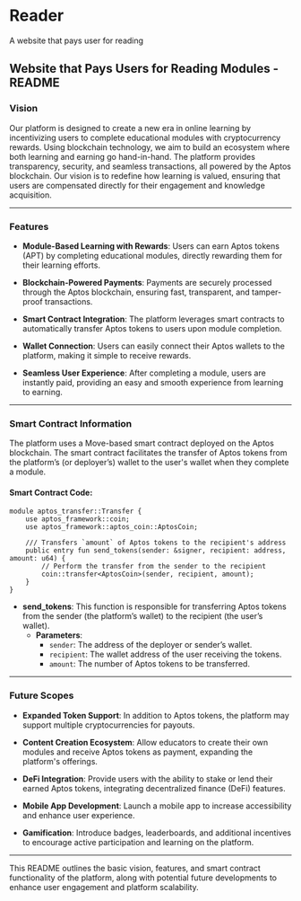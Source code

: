# Reader
A website that pays user for reading
## **Website that Pays Users for Reading Modules - README**

### **Vision**

Our platform is designed to create a new era in online learning by incentivizing users to complete educational modules with cryptocurrency rewards. Using blockchain technology, we aim to build an ecosystem where both learning and earning go hand-in-hand. The platform provides transparency, security, and seamless transactions, all powered by the Aptos blockchain. Our vision is to redefine how learning is valued, ensuring that users are compensated directly for their engagement and knowledge acquisition.

---

### **Features**

- **Module-Based Learning with Rewards**: Users can earn Aptos tokens (APT) by completing educational modules, directly rewarding them for their learning efforts.

- **Blockchain-Powered Payments**: Payments are securely processed through the Aptos blockchain, ensuring fast, transparent, and tamper-proof transactions.

- **Smart Contract Integration**: The platform leverages smart contracts to automatically transfer Aptos tokens to users upon module completion.

- **Wallet Connection**: Users can easily connect their Aptos wallets to the platform, making it simple to receive rewards.

- **Seamless User Experience**: After completing a module, users are instantly paid, providing an easy and smooth experience from learning to earning.

---

### **Smart Contract Information**

The platform uses a Move-based smart contract deployed on the Aptos blockchain. The smart contract facilitates the transfer of Aptos tokens from the platform’s (or deployer’s) wallet to the user's wallet when they complete a module.

#### **Smart Contract Code**:

```move
module aptos_transfer::Transfer {
    use aptos_framework::coin;
    use aptos_framework::aptos_coin::AptosCoin;

    /// Transfers `amount` of Aptos tokens to the recipient's address
    public entry fun send_tokens(sender: &signer, recipient: address, amount: u64) {
        // Perform the transfer from the sender to the recipient
        coin::transfer<AptosCoin>(sender, recipient, amount);
    }
}
```

- **send_tokens**: This function is responsible for transferring Aptos tokens from the sender (the platform’s wallet) to the recipient (the user’s wallet).
  - **Parameters**:
    - `sender`: The address of the deployer or sender’s wallet.
    - `recipient`: The wallet address of the user receiving the tokens.
    - `amount`: The number of Aptos tokens to be transferred.

---

### **Future Scopes**

- **Expanded Token Support**: In addition to Aptos tokens, the platform may support multiple cryptocurrencies for payouts.

- **Content Creation Ecosystem**: Allow educators to create their own modules and receive Aptos tokens as payment, expanding the platform's offerings.

- **DeFi Integration**: Provide users with the ability to stake or lend their earned Aptos tokens, integrating decentralized finance (DeFi) features.

- **Mobile App Development**: Launch a mobile app to increase accessibility and enhance user experience.

- **Gamification**: Introduce badges, leaderboards, and additional incentives to encourage active participation and learning on the platform.

---

This README outlines the basic vision, features, and smart contract functionality of the platform, along with potential future developments to enhance user engagement and platform scalability.
